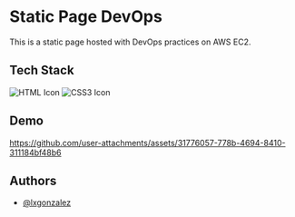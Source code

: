 # Static Page DevOps

This is a static page hosted with DevOps practices on AWS EC2.

## Tech Stack

![HTML Icon](https://img.icons8.com/color/48/000000/html-5.png)
![CSS3 Icon](https://img.icons8.com/color/48/000000/css3.png)

## Demo

https://github.com/user-attachments/assets/31776057-778b-4694-8410-311184bf48b6

## Authors

- [@lxgonzalez](https://github.com/lxgonzalez)
